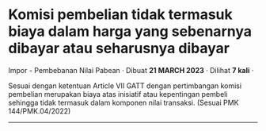 Komisi pembelian tidak termasuk biaya dalam harga yang sebenarnya dibayar atau seharusnya dibayar
=================================================================================================

Impor - Pembebanan Nilai Pabean · Dibuat **21 MARCH 2023** · Dilihat **7 kali** ·

Sesuai dengan ketentuan Article VII GATT dengan pertimbangan komisi pembelian merupakan biaya atas inisiatif atau kepentingan pembeli sehingga tidak termasuk dalam komponen nilai transaksi. (Sesuai PMK 144/PMK.04/2022)  

  
  
  

* * *